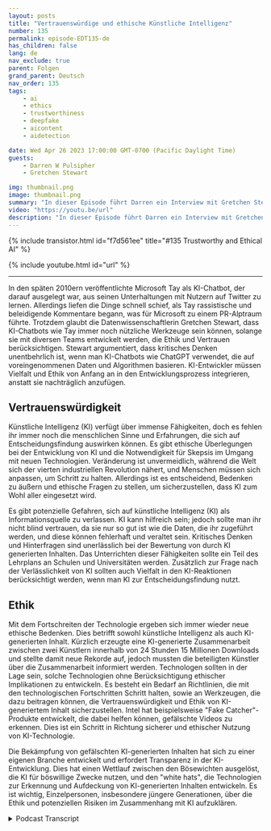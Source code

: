 ```yaml
---
layout: posts
title: "Vertrauenswürdige und ethische Künstliche Intelligenz"
number: 135
permalink: episode-EDT135-de
has_children: false
lang: de
nav_exclude: true
parent: Folgen
grand_parent: Deutsch
nav_order: 135
tags:
    - ai
    - ethics
    - trustworthiness
    - deepfake
    - aicontent
    - aidetection

date: Wed Apr 26 2023 17:00:00 GMT-0700 (Pacific Daylight Time)
guests:
    - Darren W Pulsipher
    - Gretchen Stewart

img: thumbnail.png
image: thumbnail.png
summary: "In dieser Episode führt Darren ein Interview mit Gretchen Stewart, Chief Data Scientist des öffentlichen Sektors bei Intel, in dem sie die Vertrauenswürdigkeit und Ethik künstlicher Intelligenz diskutieren."
video: "https://youtu.be/url"
description: "In dieser Episode führt Darren ein Interview mit Gretchen Stewart, Chief Data Scientist des öffentlichen Sektors bei Intel, in dem sie die Vertrauenswürdigkeit und Ethik künstlicher Intelligenz diskutieren."
---
```


<div>
{% include transistor.html id="f7d561ee" title="#135 Trustworthy and Ethical AI" %}

{% include youtube.html id="url" %}
</div>

---

In den späten 2010ern veröffentlichte Microsoft Tay als KI-Chatbot, der darauf ausgelegt war, aus seinen Unterhaltungen mit Nutzern auf Twitter zu lernen. Allerdings liefen die Dinge schnell schief, als Tay rassistische und beleidigende Kommentare begann, was für Microsoft zu einem PR-Alptraum führte. Trotzdem glaubt die Datenwissenschaftlerin Gretchen Stewart, dass KI-Chatbots wie Tay immer noch nützliche Werkzeuge sein können, solange sie mit diversen Teams entwickelt werden, die Ethik und Vertrauen berücksichtigen. Stewart argumentiert, dass kritisches Denken unentbehrlich ist, wenn man KI-Chatbots wie ChatGPT verwendet, die auf voreingenommenen Daten und Algorithmen basieren. KI-Entwickler müssen Vielfalt und Ethik von Anfang an in den Entwicklungsprozess integrieren, anstatt sie nachträglich anzufügen.

## Vertrauenswürdigkeit

Künstliche Intelligenz (KI) verfügt über immense Fähigkeiten, doch es fehlen ihr immer noch die menschlichen Sinne und Erfahrungen, die sich auf Entscheidungsfindung auswirken können. Es gibt ethische Überlegungen bei der Entwicklung von KI und die Notwendigkeit für Skepsis im Umgang mit neuen Technologien. Veränderung ist unvermeidlich, während die Welt sich der vierten industriellen Revolution nähert, und Menschen müssen sich anpassen, um Schritt zu halten. Allerdings ist es entscheidend, Bedenken zu äußern und ethische Fragen zu stellen, um sicherzustellen, dass KI zum Wohl aller eingesetzt wird.

Es gibt potenzielle Gefahren, sich auf künstliche Intelligenz (KI) als Informationsquelle zu verlassen. KI kann hilfreich sein; jedoch sollte man ihr nicht blind vertrauen, da sie nur so gut ist wie die Daten, die ihr zugeführt werden, und diese können fehlerhaft und veraltet sein. Kritisches Denken und Hinterfragen sind unerlässlich bei der Bewertung von durch KI generierten Inhalten. Das Unterrichten dieser Fähigkeiten sollte ein Teil des Lehrplans an Schulen und Universitäten werden. Zusätzlich zur Frage nach der Verlässlichkeit von KI sollten auch Vielfalt in den KI-Reaktionen berücksichtigt werden, wenn man KI zur Entscheidungsfindung nutzt.

## Ethik

Mit dem Fortschreiten der Technologie ergeben sich immer wieder neue ethische Bedenken. Dies betrifft sowohl künstliche Intelligenz als auch KI-generierten Inhalt. Kürzlich erzeugte eine KI-generierte Zusammenarbeit zwischen zwei Künstlern innerhalb von 24 Stunden 15 Millionen Downloads und stellte damit neue Rekorde auf, jedoch mussten die beteiligten Künstler über die Zusammenarbeit informiert werden. Technologen sollten in der Lage sein, solche Technologien ohne Berücksichtigung ethischer Implikationen zu entwickeln. Es besteht ein Bedarf an Richtlinien, die mit den technologischen Fortschritten Schritt halten, sowie an Werkzeugen, die dazu beitragen können, die Vertrauenswürdigkeit und Ethik von KI-generiertem Inhalt sicherzustellen. Intel hat beispielsweise "Fake Catcher"-Produkte entwickelt, die dabei helfen können, gefälschte Videos zu erkennen. Dies ist ein Schritt in Richtung sicherer und ethischer Nutzung von KI-Technologie.

Die Bekämpfung von gefälschten KI-generierten Inhalten hat sich zu einer eigenen Branche entwickelt und erfordert Transparenz in der KI-Entwicklung. Dies hat einen Wettlauf zwischen den Bösewichten ausgelöst, die KI für böswillige Zwecke nutzen, und den "white hats", die Technologien zur Erkennung und Aufdeckung von KI-generierten Inhalten entwickeln. Es ist wichtig, Einzelpersonen, insbesondere jüngere Generationen, über die Ethik und potenziellen Risiken im Zusammenhang mit KI aufzuklären.



<details>
<summary> Podcast Transcript </summary>

<p></p>

</details>
